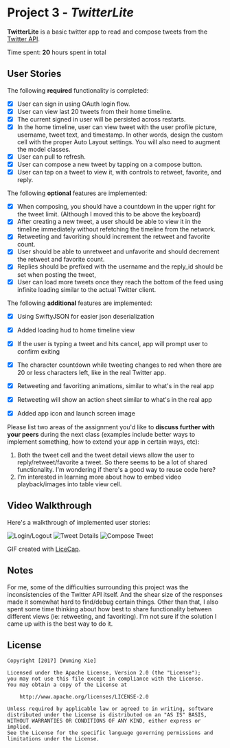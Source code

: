 # Project 3 - *TwitterLite*

**TwitterLite** is a basic twitter app to read and compose tweets from the [Twitter API](https://apps.twitter.com/).

Time spent: **20** hours spent in total

## User Stories

The following **required** functionality is completed:

- [x] User can sign in using OAuth login flow.
- [x] User can view last 20 tweets from their home timeline.
- [x] The current signed in user will be persisted across restarts.
- [x] In the home timeline, user can view tweet with the user profile picture, username, tweet text, and timestamp.  In other words, design the custom cell with the proper Auto Layout settings.  You will also need to augment the model classes.
- [x] User can pull to refresh.
- [x] User can compose a new tweet by tapping on a compose button.
- [x] User can tap on a tweet to view it, with controls to retweet, favorite, and reply.

The following **optional** features are implemented:

- [x] When composing, you should have a countdown in the upper right for the tweet limit. (Although I moved this to be above the keyboard)
- [x] After creating a new tweet, a user should be able to view it in the timeline immediately without refetching the timeline from the network.
- [x] Retweeting and favoriting should increment the retweet and favorite count.
- [x] User should be able to unretweet and unfavorite and should decrement the retweet and favorite count.
- [x] Replies should be prefixed with the username and the reply_id should be set when posting the tweet,
- [x] User can load more tweets once they reach the bottom of the feed using infinite loading similar to the actual Twitter client.

The following **additional** features are implemented:

- [x] Using SwiftyJSON for easier json deserialization
- [x] Added loading hud to home timeline view
- [x] If the user is typing a tweet and hits cancel, app will prompt user to confirm exiting
- [x] The character countdown while tweeting changes to red when there are 20 or less characters left, like in the real Twitter app.
- [x] Retweeting and favoriting animations, similar to what's in the real app
- [x] Retweeting will show an action sheet similar to what's in the real app
- [x] Added app icon and launch screen image


Please list two areas of the assignment you'd like to **discuss further with your peers** during the next class (examples include better ways to implement something, how to extend your app in certain ways, etc):

1. Both the tweet cell and the tweet detail views allow the user to reply/retweet/favorite a tweet. So there seems to be a lot of shared functionality. I'm wondering if there's a good way to reuse code here?
2. I'm interested in learning more about how to embed video playback/images into table view cell.

## Video Walkthrough

Here's a walkthrough of implemented user stories:

<img src='https://i.imgur.com/4VOolRE.gif' title='Login/Logout' width='' alt='Login/Logout' />

<img src='https://i.imgur.com/qFS5Qav.gif' title='Tweet Details' alt='Tweet Details' />

<img src='https://i.imgur.com/v6Q8pZB.gif' title='Compose Tweet' alt='Compose Tweet' />

GIF created with [LiceCap](http://www.cockos.com/licecap/).

## Notes

For me, some of the difficulties surrounding this project was the inconsistencies of the Twitter API itself. And the shear size of the responses made it somewhat hard to find/debug certain things. Other than that, I also spent some time thinking about how best to share functionality between different views (ie: retweeting, and favoriting). I'm not sure if the solution I came up with is the best way to do it.

## License

    Copyright [2017] [Wuming Xie]

    Licensed under the Apache License, Version 2.0 (the "License");
    you may not use this file except in compliance with the License.
    You may obtain a copy of the License at

        http://www.apache.org/licenses/LICENSE-2.0

    Unless required by applicable law or agreed to in writing, software
    distributed under the License is distributed on an "AS IS" BASIS,
    WITHOUT WARRANTIES OR CONDITIONS OF ANY KIND, either express or implied.
    See the License for the specific language governing permissions and
    limitations under the License.
